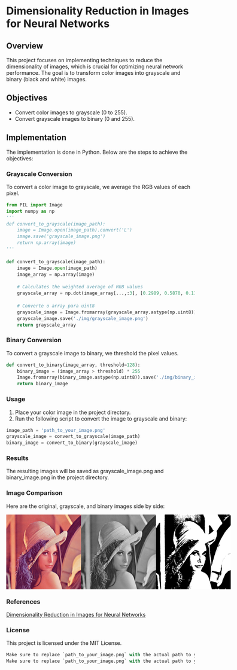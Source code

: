 # Dimensionality Reduction in Images for Neural Networks


## Overview
This project focuses on implementing techniques to reduce the dimensionality of images, which is crucial for optimizing neural network performance. The goal is to transform color images into grayscale and binary (black and white) images.

## Objectives
- Convert color images to grayscale (0 to 255).
- Convert grayscale images to binary (0 and 255).

## Implementation
The implementation is done in Python. Below are the steps to achieve the objectives:

### Grayscale Conversion
To convert a color image to grayscale, we average the RGB values of each pixel.

```python
from PIL import Image
import numpy as np
'''
def convert_to_grayscale(image_path):
    image = Image.open(image_path).convert('L')
    image.save('grayscale_image.png')
    return np.array(image)
'''

def convert_to_grayscale(image_path):
    image = Image.open(image_path)
    image_array = np.array(image)
    
    # Calculates the weighted average of RGB values
    grayscale_array = np.dot(image_array[...,:3], [0.2989, 0.5870, 0.1140])
    
    # Converte o array para uint8
    grayscale_image = Image.fromarray(grayscale_array.astype(np.uint8))
    grayscale_image.save('./img/grayscale_image.png')
    return grayscale_array
```

### Binary Conversion
To convert a grayscale image to binary, we threshold the pixel values.

```python
def convert_to_binary(image_array, threshold=128):
    binary_image = (image_array > threshold) * 255
    Image.fromarray(binary_image.astype(np.uint8)).save('./img/binary_image.png')
    return binary_image
```

### Usage
1. Place your color image in the project directory.
2. Run the following script to convert the image to grayscale and binary:

```python
image_path = 'path_to_your_image.png'
grayscale_image = convert_to_grayscale(image_path)
binary_image = convert_to_binary(grayscale_image)
```

### Results
The resulting images will be saved as grayscale_image.png and binary_image.png in the project directory.

### Image Comparison
Here are the original, grayscale, and binary images side by side:

<div style="display: flex; justify-content: space-around;"> <img src="./img/Lenna_(test_image).png" alt="Original Image" width="200"/> <img src="./img/grayscale_image.png" alt="Grayscale Image" width="200"/> <img src="./img/binary_image.png" alt="Binary Image" width="200"/> </div>

### References
[Dimensionality Reduction in Images for Neural Networks](https://web.dio.me/lab/desafio-de-projeto-reducao-de-dimensionalidade-em-imagens-para-redes-neurais/learning/2ab47376-507c-416f-8eee-07e6dd1d696e)


### License
This project is licensed under the MIT License.

```python
Make sure to replace `path_to_your_image.png` with the actual path to your image file.
Make sure to replace `path_to_your_image.png` with the actual path to your image file.
```


